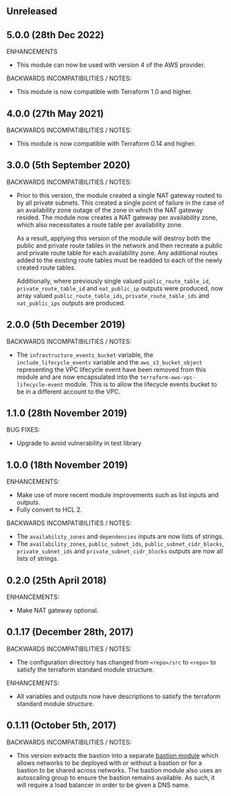 ## Unreleased

## 5.0.0 (28th Dec 2022)

ENHANCEMENTS

* This module can now be used with version 4 of the AWS provider.

BACKWARDS INCOMPATIBILITIES / NOTES:

* This module is now compatible with Terraform 1.0 and higher.

## 4.0.0 (27th May 2021)

BACKWARDS INCOMPATIBILITIES / NOTES:

* This module is now compatible with Terraform 0.14 and higher.

## 3.0.0 (5th September 2020)

BACKWARDS INCOMPATIBILITIES / NOTES:

* Prior to this version, the module created a single NAT gateway routed to by
  all private subnets. This created a single point of failure in the case of an
  availability zone outage of the zone in which the NAT gateway resided. The
  module now creates a NAT gateway per availability zone, which also 
  necessitates a route table per availability zone. 
  
  As a result, applying this version of the module will destroy both the public 
  and private route tables in the network and then recreate a public and 
  private route table for each availability zone. Any additional routes added 
  to the existing route tables must be readded to each of the newly created 
  route tables.
  
  Additionally, where previously single valued `public_route_table_id`, 
  `private_route_table_id` and `nat_public_ip` outputs were produced, now array
  valued `public_route_table_ids`, `private_route_table_ids` and 
  `nat_public_ips` outputs are produced.

## 2.0.0 (5th December 2019)

BACKWARDS INCOMPATIBILITIES / NOTES:

* The `infrastructure_events_bucket` variable, the `include_lifecycle_events` 
  variable and the `aws_s3_bucket_object` representing the VPC lifecycle event 
  have been removed from this module and are now encapsulated into the 
  `terraform-aws-vpc-lifecycle-event` module. This is to allow the lifecycle 
  events bucket to be in a different account to the VPC.

## 1.1.0 (28th November 2019)

BUG FIXES:

* Upgrade to avoid vulnerability in test library

## 1.0.0 (18th November 2019)

ENHANCEMENTS:

* Make use of more recent module improvements such as list inputs and outputs.
* Fully convert to HCL 2.

BACKWARDS INCOMPATIBILITIES / NOTES:

* The `availability_zones` and `dependencies` inputs are now lists of strings.
* The `availability_zones`, `public_subnet_ids`, `public_subnet_cidr_blocks`,
  `private_subnet_ids` and `private_subnet_cidr_blocks` outputs are now all 
  lists of strings.

## 0.2.0 (25th April 2018)

ENHANCEMENTS:

* Make NAT gateway optional.

## 0.1.17 (December 28th, 2017)

BACKWARDS INCOMPATIBILITIES / NOTES:

* The configuration directory has changed from `<repo>/src` to `<repo>` to
  satisfy the terraform standard module structure.
  
ENHANCEMENTS:

* All variables and outputs now have descriptions to satisfy the terraform
  standard module structure. 

## 0.1.11 (October 5th, 2017)

BACKWARDS INCOMPATIBILITIES / NOTES:

* This version extracts the bastion into a separate 
  [bastion module](https://github.com/infrablocks/terraform-aws-bastion) which
  allows networks to be deployed with or without a bastion or for a bastion to
  be shared across networks. The bastion module also uses an autoscaling group
  to ensure the bastion remains available. As such, it will require a load
  balancer in order to be given a DNS name.
